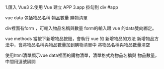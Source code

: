 
1.匯入 Vue3
2.使用 Vue 建立 APP
3.app 掛勾到 div #app

vue data 包括物品名稱 物品數量 購物清單

div裡面有form ，可輸入物品名稱與數量
form的輸入跟 vue 的data雙向綁定。

vue methods
當按下新增物品按鈕，會執行 vue 的 新增物品的方法
新增物品方法中，會將物品名稱與物品數量加到購物清單中
將物品名稱與物品數量清空

使用html清單顯示vue data裡面的購物清單，清單格式為物品名稱與
物品數量，中間用逗號隔開